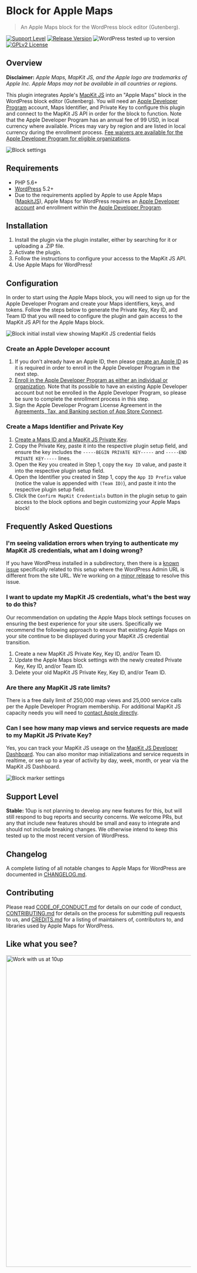 # Block for Apple Maps

> An Apple Maps block for the WordPress block editor (Gutenberg).

[![Support Level](https://img.shields.io/badge/support-stable-blue.svg)](#support-level) [![Release Version](https://img.shields.io/github/release/10up/maps-block-apple.svg)](https://github.com/10up/maps-block-apple/releases/latest) ![WordPress tested up to version](https://img.shields.io/wordpress/plugin/tested/maps-block-apple?label=WordPress) [![GPLv2 License](https://img.shields.io/github/license/10up/maps-block-apple.svg)](https://github.com/10up/maps-block-apple/blob/develop/LICENSE.md)

## Overview

**Disclaimer:** _Apple Maps, MapKit JS, and the Apple logo are trademarks of Apple Inc.  Apple Maps may not be available in all countries or regions._

This plugin integrates Apple's [MapKit JS](https://developer.apple.com/maps/mapkitjs/) into an "Apple Maps" block in the WordPress block editor (Gutenberg).  You will need an [Apple Developer Program](https://developer.apple.com/programs/) account, Maps Identifier, and Private Key to configure this plugin and connect to the MapKit JS API in order for the block to function.  Note that the Apple Developer Program has an annual fee of 99 USD, in local currency where available.  Prices may vary by region and are listed in local currency during the enrollment process.  [Fee waivers are available for the Apple Developer Program for eligible organizations](https://developer.apple.com/support/membership-fee-waiver/).

![Block settings](.wordpress-org/screenshot-1.png "Example of Apple Maps block in the new WordPress editor")

## Requirements

* PHP 5.6+
* [WordPress](http://wordpress.org/) 5.2+
* Due to the requirements applied by Apple to use Apple Maps ([MapkitJS](https://developer.apple.com/maps/mapkitjs/)), Apple Maps for WordPress requires an [Apple Developer](https://developer.apple.com/) [account](https://developer.apple.com/account/) and enrollment within the [Apple Developer Program](https://developer.apple.com/programs/).

## Installation

1. Install the plugin via the plugin installer, either by searching for it or uploading a .ZIP file.
1. Activate the plugin.
1. Follow the instructions to configure your accesss to the MapKit JS API.
1. Use Apple Maps for WordPress!

## Configuration

In order to start using the Apple Maps block, you will need to sign up for the Apple Developer Program and create your Maps identifiers, keys, and tokens.  Follow the steps below to generate the Private Key, Key ID, and Team ID that you will need to configure the plugin and gain access to the MapKit JS API for the Apple Maps block.

![Block initial install view showing MapKit JS credential fields](.wordpress-org/screenshot-3.png "Example of Apple Maps block showing MapKit JS credential fields in the new WordPress editor")

### Create an Apple Developer account

1. If you don't already have an Apple ID, then please [create an Apple ID](https://appleid.apple.com/account#!&page=create) as it is required in order to enroll in the Apple Developer Program in the next step.
1. [Enroll in the Apple Developer Program as either an individual or organization](https://developer.apple.com/programs/enroll/).  Note that its possible to have an existing Apple Developer account but not be enrolled in the Apple Developer Program, so please be sure to complete the enrollment process in this step.
1. Sign the Apple Developer Program License Agreement in the [Agreements, Tax, and Banking section of App Store Connect](https://appstoreconnect.apple.com/WebObjects/iTunesConnect.woa/da/jumpTo?page=contracts).

### Create a Maps Identifier and Private Key

1. [Create a Maps ID and a MapKit JS Private Key](https://developer.apple.com/documentation/mapkitjs/creating_a_maps_identifier_and_a_private_key).
1. Copy the Private Key, paste it into the respective plugin setup field, and ensure the key includes the `-----BEGIN PRIVATE KEY-----` and `-----END PRIVATE KEY-----` lines.
1. Open the Key you created in Step 1, copy the `Key ID` value, and paste it into the respective plugin setup field.
1. Open the Identifier you created in Step 1, copy the `App ID Prefix` value (notice the value is appended with `(Team ID)`), and paste it into the respective plugin setup field.
1. Click the `Confirm MapKit Credentials` button in the plugin setup to gain access to the block options and begin customizing your Apple Maps block!

## Frequently Asked Questions

### I'm seeing validation errors when trying to authenticate my MapKit JS credentials, what am I doing wrong?

If you have WordPress installed in a subdirectory, then there is a [known issue](https://github.com/10up/maps-block-apple/issues/34) specifically related to this setup where the WordPress Admin URL is different from the site URL.  We're working on a [minor release](https://github.com/10up/maps-block-apple/milestone/3) to resolve this issue.

### I want to update my MapKit JS credentials, what's the best way to do this?

Our recommendation on updating the Apple Maps block settings focuses on ensuring the best experience for your site users.  Specifically we recommend the following approach to ensure that existing Apple Maps on your site continue to be displayed during your MapKit JS credential transition.

1. Create a new MapKit JS Private Key, Key ID, and/or Team ID.
2. Update the Apple Maps block settings with the newly created Private Key, Key ID, and/or Team ID.
3. Delete your old MapKit JS Private Key, Key ID, and/or Team ID.

### Are there any MapKit JS rate limits?

There is a free daily limit of 250,000 map views and 25,000 service calls per the Apple Developer Program membership.  For additional MapKit JS capacity needs you will need to [contact Apple directly](https://developer.apple.com/contact/request/mapkitjs/).

### Can I see how many map views and service requests are made to my MapKit JS Private Key?

Yes, you can track your MapKit JS useage on the [MapKit JS Developer Dashboard](https://maps.developer.apple.com/).  You can also monitor map initializations and service requests in realtime, or see up to a year of activity by day, week, month, or year via the MapKit JS Dashboard.

![Block marker settings](.wordpress-org/screenshot-2.png "Example of Apple Maps block showing Marker settings in the new WordPress editor")

## Support Level

**Stable:** 10up is not planning to develop any new features for this, but will still respond to bug reports and security concerns. We welcome PRs, but any that include new features should be small and easy to integrate and should not include breaking changes. We otherwise intend to keep this tested up to the most recent version of WordPress.

## Changelog

A complete listing of all notable changes to Apple Maps for WordPress are documented in [CHANGELOG.md](https://github.com/10up/maps-block-apple/blob/develop/CHANGELOG.md).

## Contributing

Please read [CODE_OF_CONDUCT.md](https://github.com/10up/maps-block-apple/blob/develop/CODE_OF_CONDUCT.md) for details on our code of conduct, [CONTRIBUTING.md](https://github.com/10up/maps-block-apple/blob/develop/CONTRIBUTING.md) for details on the process for submitting pull requests to us, and [CREDITS.md](https://github.com/10up/maps-block-apple/blob/develop/CREDITS.md) for a listing of maintainers of, contributors to, and libraries used by Apple Maps for WordPress.

## Like what you see?

<a href="http://10up.com/contact/"><img src="https://10up.com/uploads/2016/10/10up-Github-Banner.png" width="850" alt="Work with us at 10up"></a>
